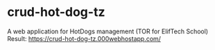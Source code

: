 # crud-hot-dog-tz
A web application for HotDogs management (TOR for ElifTech School)
Result: https://crud-hot-dog-tz.000webhostapp.com/
